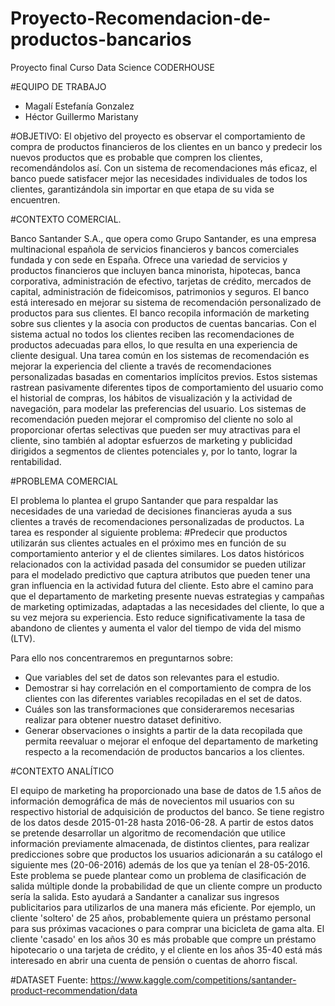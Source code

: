 # Proyecto-Recomendacion-de-productos-bancarios
Proyecto final Curso Data Science CODERHOUSE

#EQUIPO DE TRABAJO

* Magalí Estefanía Gonzalez
* Héctor Guillermo Maristany

#OBJETIVO:
El objetivo del proyecto es observar el comportamiento de compra de productos financieros de los clientes en un banco y predecir los nuevos productos que es probable que compren los clientes, recomendándolos así. Con un sistema de recomendaciones más eficaz, el banco puede satisfacer mejor las necesidades individuales de todos los clientes, garantizándola sin importar en que etapa de su vida se encuentren.

#CONTEXTO COMERCIAL.

Banco Santander S.A., que opera como Grupo Santander, es una empresa multinacional española de servicios financieros y bancos comerciales fundada y con sede en España. Ofrece una variedad de servicios y productos financieros que incluyen banca minorista, hipotecas, banca corporativa, administración de efectivo, tarjetas de crédito, mercados de capital, administración de fideicomisos, patrimonios y seguros. El banco está interesado en mejorar su sistema de recomendación personalizado de productos para sus clientes. El banco recopila información de marketing sobre sus clientes y la asocia con productos de cuentas bancarias. Con el sistema actual no todos los clientes reciben las recomendaciones de productos adecuadas para ellos, lo que resulta en una experiencia de cliente desigual.
Una tarea común en los sistemas de recomendación es mejorar la experiencia del cliente a través de recomendaciones personalizadas basadas en comentarios implícitos previos. Estos sistemas rastrean pasivamente diferentes tipos de comportamiento del usuario como el historial de compras, los hábitos de visualización y la actividad de navegación, para modelar las preferencias del usuario.
Los sistemas de recomendación pueden mejorar el compromiso del cliente no solo al proporcionar ofertas selectivas que pueden ser muy atractivas para el cliente, sino también al adoptar esfuerzos de marketing y publicidad dirigidos a segmentos de clientes potenciales y, por lo tanto, lograr la rentabilidad.

#PROBLEMA COMERCIAL

El problema lo plantea el grupo Santander que para respaldar las necesidades de una variedad de decisiones financieras ayuda a sus clientes a través de recomendaciones personalizadas de productos.
La tarea es responder al siguiente problema: 
#Predecir que productos utilizarán sus clientes actuales en el próximo mes en función de su comportamiento anterior y el de clientes similares.
Los datos históricos relacionados con la actividad pasada del consumidor se pueden utilizar para el modelado predictivo que captura atributos que pueden tener una gran influencia en la actividad futura del cliente. Esto abre el camino para que el departamento de marketing presente nuevas estrategias y campañas de marketing optimizadas, adaptadas a las necesidades del cliente, lo que a su vez mejora su experiencia. Esto reduce significativamente la tasa de abandono de clientes y aumenta el valor del tiempo de vida del mismo (LTV).

Para ello nos concentraremos en preguntarnos sobre:
* Que variables del set de datos son relevantes para el estudio.
* Demostrar si hay correlación en el comportamiento de compra de los clientes con las diferentes variables recopiladas en el set de datos.
* Cuáles son las transformaciones que consideraremos necesarias realizar para obtener nuestro dataset definitivo.
* Generar observaciones o insights a partir de la data recopilada que permita reevaluar o mejorar el enfoque del departamento de marketing respecto a la recomendación de productos bancarios a los clientes.

#CONTEXTO ANALÍTICO

El equipo de marketing ha proporcionado una base de datos de 1.5 años de información demográfica de más de novecientos mil usuarios con su respectivo historial de adquisición de productos del banco. Se tiene registro de los datos desde 2015-01-28 hasta 2016-06-28. A partir de estos datos se pretende desarrollar un algoritmo de recomendación que utilice información previamente almacenada, de distintos clientes, para realizar predicciones sobre que productos los usuarios adicionarán a su catálogo el siguiente mes (20-06-2016) además de los que ya tenían el 28-05-2016.
Este problema se puede plantear como un problema de clasificación de salida múltiple donde la probabilidad de que un cliente compre un producto sería la salida.
Esto ayudará a Sandanter a canalizar sus ingresos publicitarios para utilizarlos de una manera más eficiente. Por ejemplo, un cliente 'soltero' de 25 años, probablemente quiera un préstamo personal para sus próximas vacaciones o para comprar una bicicleta de gama alta. El cliente 'casado' en los años 30 es más probable que compre un préstamo hipotecario o una tarjeta de crédito, y el cliente en los años 35-40 está más interesado en abrir una cuenta de pensión o cuentas de ahorro fiscal.

#DATASET
Fuente: https://www.kaggle.com/competitions/santander-product-recommendation/data
